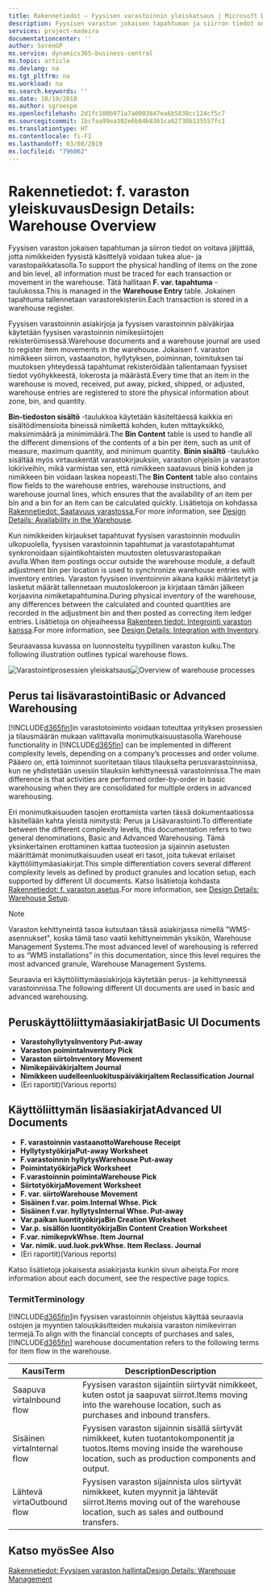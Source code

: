 ```yaml
---
title: Rakennetiedot – Fyysisen varastoinnin yleiskatsaus | Microsoft Docs
description: Fyysisen varaston jokaisen tapahtuman ja siirron tiedot on voitava jäljittää, jotta nimikkeiden fyysistä käsittelyä voidaan tukea alue- ja varastopaikkatasolla. Tätä hallitaan **F. var. tapahtuma** -taulukossa. Jokainen tapahtuma tallennetaan varastorekisteriin.
services: project-madeira
documentationcenter: ''
author: SorenGP
ms.service: dynamics365-business-central
ms.topic: article
ms.devlang: na
ms.tgt_pltfrm: na
ms.workload: na
ms.search.keywords: ''
ms.date: 10/19/2018
ms.author: sgroespe
ms.openlocfilehash: 2d1fc180b971a7a0003847ea6b5830cc124cf5c7
ms.sourcegitcommit: 1bcfaa99ea302e6b84b8361ca02730b135557fc1
ms.translationtype: HT
ms.contentlocale: fi-FI
ms.lasthandoff: 03/08/2019
ms.locfileid: "796062"
---
```

# <a name="design-details-warehouse-overview"></a><span data-ttu-id="eb71b-105">Rakennetiedot: f. varaston yleiskuvaus</span><span class="sxs-lookup"><span data-stu-id="eb71b-105">Design Details: Warehouse Overview</span></span>
<span data-ttu-id="eb71b-106">Fyysisen varaston jokaisen tapahtuman ja siirron tiedot on voitava jäljittää, jotta nimikkeiden fyysistä käsittelyä voidaan tukea alue- ja varastopaikkatasolla.</span><span class="sxs-lookup"><span data-stu-id="eb71b-106">To support the physical handling of items on the zone and bin level, all information must be traced for each transaction or movement in the warehouse.</span></span> <span data-ttu-id="eb71b-107">Tätä hallitaan **F. var. tapahtuma** -taulukossa.</span><span class="sxs-lookup"><span data-stu-id="eb71b-107">This is managed in the **Warehouse Entry** table.</span></span> <span data-ttu-id="eb71b-108">Jokainen tapahtuma tallennetaan varastorekisteriin.</span><span class="sxs-lookup"><span data-stu-id="eb71b-108">Each transaction is stored in a warehouse register.</span></span>  

<span data-ttu-id="eb71b-109">Fyysisen varastoinnin asiakirjoja ja fyysisen varastoinnin päiväkirjaa käytetään fyysisen varastoinnin nimikesiirtojen rekisteröimisessä.</span><span class="sxs-lookup"><span data-stu-id="eb71b-109">Warehouse documents and a warehouse journal are used to register item movements in the warehouse.</span></span> <span data-ttu-id="eb71b-110">Jokaisen f. varaston nimikkeen siirron, vastaanoton, hyllytyksen, poiminnan, toimituksen tai muutoksen yhteydessä tapahtumat rekisteröidään tallentamaan fyysiset tiedot vyöhykkeestä, lokerosta ja määrästä.</span><span class="sxs-lookup"><span data-stu-id="eb71b-110">Every time that an item in the warehouse is moved, received, put away, picked, shipped, or adjusted, warehouse entries are registered to store the physical information about zone, bin, and quantity.</span></span>

<span data-ttu-id="eb71b-111">**Bin-tiedoston sisältö** -taulukkoa käytetään käsiteltäessä kaikkia eri sisältödimensioita bineissä nimikettä kohden, kuten mittayksikkö, maksimimäärä ja minimimäärä.</span><span class="sxs-lookup"><span data-stu-id="eb71b-111">The **Bin Content** table is used to handle all the different dimensions of the contents of a bin per item, such as unit of measure, maximum quantity, and minimum quantity.</span></span> <span data-ttu-id="eb71b-112">**Binin sisältö** -taulukko sisältää myös virtauskentät varastokirjauksiin, varaston ohjeisiin ja varaston lokiriveihin, mikä varmistaa sen, että nimikkeen saatavuus biniä kohden ja nimikkeen bin voidaan laskea nopeasti.</span><span class="sxs-lookup"><span data-stu-id="eb71b-112">The **Bin Content** table also contains flow fields to the warehouse entries, warehouse instructions, and warehouse journal lines, which ensures that the availability of an item per bin and a bin for an item can be calculated quickly.</span></span> <span data-ttu-id="eb71b-113">Lisätietoja on kohdassa [Rakennetiedot: Saatavuus varastossa.](design-details-availability-in-the-warehouse.md)</span><span class="sxs-lookup"><span data-stu-id="eb71b-113">For more information, see [Design Details: Availability in the Warehouse](design-details-availability-in-the-warehouse.md).</span></span>  

<span data-ttu-id="eb71b-114">Kun nimikkeiden kirjaukset tapahtuvat fyysisen varastoinnin moduulin ulkopuolella, fyysisen varastoinnin tapahtumat ja varastotapahtumat synkronoidaan sijaintikohtaisten muutosten oletusvarastopaikan avulla.</span><span class="sxs-lookup"><span data-stu-id="eb71b-114">When item postings occur outside the warehouse module, a default adjustment bin per location is used to synchronize warehouse entries with inventory entries.</span></span> <span data-ttu-id="eb71b-115">Varaston fyysisen inventoinnin aikana kaikki määritetyt ja lasketut määrät tallennetaan muutoslokeroon ja kirjataan tämän jälkeen korjaavina nimiketapahtumina.</span><span class="sxs-lookup"><span data-stu-id="eb71b-115">During physical inventory of the warehouse, any differences between the calculated and counted quantities are recorded in the adjustment bin and then posted as correcting item ledger entries.</span></span> <span data-ttu-id="eb71b-116">Lisätietoja on ohjeaiheessa [Rakenteen tiedot: Integrointi varaston kanssa](design-details-integration-with-inventory.md).</span><span class="sxs-lookup"><span data-stu-id="eb71b-116">For more information, see [Design Details: Integration with Inventory](design-details-integration-with-inventory.md).</span></span>  

<span data-ttu-id="eb71b-117">Seuraavassa kuvassa on luonnosteltu tyypillinen varaston kulku.</span><span class="sxs-lookup"><span data-stu-id="eb71b-117">The following illustration outlines typical warehouse flows.</span></span>  

<span data-ttu-id="eb71b-118">![Varastointiprosessien yleiskatsaus](media/design_details_warehouse_management_overview.png "Varastointiprosessien yleiskatsaus")</span><span class="sxs-lookup"><span data-stu-id="eb71b-118">![Overview of warehouse processes](media/design_details_warehouse_management_overview.png "Overview of warehouse processes")</span></span>  

## <a name="basic-or-advanced-warehousing"></a><span data-ttu-id="eb71b-119">Perus tai lisävarastointi</span><span class="sxs-lookup"><span data-stu-id="eb71b-119">Basic or Advanced Warehousing</span></span>  
<span data-ttu-id="eb71b-120">[!INCLUDE[d365fin](includes/d365fin_md.md)]in varastotoiminto voidaan toteuttaa yrityksen prosessien ja tilausmäärän mukaan valittavalla monimutkaisuustasolla.</span><span class="sxs-lookup"><span data-stu-id="eb71b-120">Warehouse functionality in [!INCLUDE[d365fin](includes/d365fin_md.md)] can be implemented in different complexity levels, depending on a company’s processes and order volume.</span></span> <span data-ttu-id="eb71b-121">Pääero on, että toiminnot suoritetaan tilaus tilaukselta perusvarastoinnissa, kun ne yhdistetään useisiin tilauksiin kehittyneessä varastoinnissa.</span><span class="sxs-lookup"><span data-stu-id="eb71b-121">The main difference is that activities are performed order-by-order in basic warehousing when they are consolidated for multiple orders in advanced warehousing.</span></span>  

 <span data-ttu-id="eb71b-122">Eri monimutkaisuuden tasojen erottamista varten tässä dokumentaatiossa käsitellään kahta yleistä nimitystä: Perus ja Lisävarastointi.</span><span class="sxs-lookup"><span data-stu-id="eb71b-122">To differentiate between the different complexity levels, this documentation refers to two general denominations, Basic and Advanced Warehousing.</span></span> <span data-ttu-id="eb71b-123">Tämä yksinkertainen erottaminen kattaa tuoteosion ja sijainnin asetusten määrittämät monimutkaisuuden useat eri tasot, joita tukevat erilaiset käyttöliittymäasiakirjat.</span><span class="sxs-lookup"><span data-stu-id="eb71b-123">This simple differentiation covers several different complexity levels as defined by product granules and location setup, each supported by different UI documents.</span></span> <span data-ttu-id="eb71b-124">Katso lisätietoja kohdasta [Rakennetiedot: f. varaston asetus](design-details-warehouse-setup.md).</span><span class="sxs-lookup"><span data-stu-id="eb71b-124">For more information, see [Design Details: Warehouse Setup](design-details-warehouse-setup.md).</span></span>  

> [!NOTE]  
>  <span data-ttu-id="eb71b-125">Varaston kehittyneintä tasoa kutsutaan tässä asiakirjassa nimellä "WMS-asennukset", koska tämä taso vaatii kehittyneimmän yksikön, Warehouse Management Systems.</span><span class="sxs-lookup"><span data-stu-id="eb71b-125">The most advanced level of warehousing is referred to as “WMS installations” in this documentation, since this level requires the most advanced granule, Warehouse Management Systems.</span></span>  

 <span data-ttu-id="eb71b-126">Seuraavia eri käyttöliittymäasiakirjoja käytetään perus- ja kehittyneessä varastoinnissa.</span><span class="sxs-lookup"><span data-stu-id="eb71b-126">The following different UI documents are used in basic and advanced warehousing.</span></span>  

## <a name="basic-ui-documents"></a><span data-ttu-id="eb71b-127">Peruskäyttöliittymäasiakirjat</span><span class="sxs-lookup"><span data-stu-id="eb71b-127">Basic UI Documents</span></span>  

-   <span data-ttu-id="eb71b-128">**Varastohyllytys**</span><span class="sxs-lookup"><span data-stu-id="eb71b-128">**Inventory Put-away**</span></span>  
-   <span data-ttu-id="eb71b-129">**Varaston poiminta**</span><span class="sxs-lookup"><span data-stu-id="eb71b-129">**Inventory Pick**</span></span>  
-   <span data-ttu-id="eb71b-130">**Varaston siirto**</span><span class="sxs-lookup"><span data-stu-id="eb71b-130">**Inventory Movement**</span></span>  
-   <span data-ttu-id="eb71b-131">**Nimikepäiväkirja**</span><span class="sxs-lookup"><span data-stu-id="eb71b-131">**Item Journal**</span></span>  
-   <span data-ttu-id="eb71b-132">**Nimikkeen uudelleenluokituspäiväkirja**</span><span class="sxs-lookup"><span data-stu-id="eb71b-132">**Item Reclassification Journal**</span></span>  
-   <span data-ttu-id="eb71b-133">(Eri raportit)</span><span class="sxs-lookup"><span data-stu-id="eb71b-133">(Various reports)</span></span>  

## <a name="advanced-ui-documents"></a><span data-ttu-id="eb71b-134">Käyttöliittymän lisäasiakirjat</span><span class="sxs-lookup"><span data-stu-id="eb71b-134">Advanced UI Documents</span></span>  

-   <span data-ttu-id="eb71b-135">**F. varastoinnin vastaanotto**</span><span class="sxs-lookup"><span data-stu-id="eb71b-135">**Warehouse Receipt**</span></span>  
-   <span data-ttu-id="eb71b-136">**Hyllytystyökirja**</span><span class="sxs-lookup"><span data-stu-id="eb71b-136">**Put-away Worksheet**</span></span>  
-   <span data-ttu-id="eb71b-137">**F.varastoinnin hyllytys**</span><span class="sxs-lookup"><span data-stu-id="eb71b-137">**Warehouse Put-away**</span></span>  
-   <span data-ttu-id="eb71b-138">**Poimintatyökirja**</span><span class="sxs-lookup"><span data-stu-id="eb71b-138">**Pick Worksheet**</span></span>  
-   <span data-ttu-id="eb71b-139">**F.varastoinnin poiminta**</span><span class="sxs-lookup"><span data-stu-id="eb71b-139">**Warehouse Pick**</span></span>  
-   <span data-ttu-id="eb71b-140">**Siirtotyökirja**</span><span class="sxs-lookup"><span data-stu-id="eb71b-140">**Movement Worksheet**</span></span>  
-   <span data-ttu-id="eb71b-141">**F. var. siirto**</span><span class="sxs-lookup"><span data-stu-id="eb71b-141">**Warehouse Movement**</span></span>  
-   <span data-ttu-id="eb71b-142">**Sisäinen f.var. poim.**</span><span class="sxs-lookup"><span data-stu-id="eb71b-142">**Internal Whse. Pick**</span></span>  
-   <span data-ttu-id="eb71b-143">**Sisäinen f.var. hyllytys**</span><span class="sxs-lookup"><span data-stu-id="eb71b-143">**Internal Whse. Put-away**</span></span>  
-   <span data-ttu-id="eb71b-144">**Var.paikan luontityökirja**</span><span class="sxs-lookup"><span data-stu-id="eb71b-144">**Bin Creation Worksheet**</span></span>  
-   <span data-ttu-id="eb71b-145">**Var.p. sisällön luontityökirja**</span><span class="sxs-lookup"><span data-stu-id="eb71b-145">**Bin Content Creation Worksheet**</span></span>  
-   <span data-ttu-id="eb71b-146">**F.var. nimikepvk**</span><span class="sxs-lookup"><span data-stu-id="eb71b-146">**Whse. Item Journal**</span></span>  
-   <span data-ttu-id="eb71b-147">**Var. nimik. uud.luok.pvk**</span><span class="sxs-lookup"><span data-stu-id="eb71b-147">**Whse. Item Reclass. Journal**</span></span>  
-   <span data-ttu-id="eb71b-148">(Eri raportit)</span><span class="sxs-lookup"><span data-stu-id="eb71b-148">(Various reports)</span></span>  

<span data-ttu-id="eb71b-149">Katso lisätietoja jokaisesta asiakirjasta kunkin sivun aiheista.</span><span class="sxs-lookup"><span data-stu-id="eb71b-149">For more information about each document, see the respective page topics.</span></span>  

### <a name="terminology"></a><span data-ttu-id="eb71b-150">Termit</span><span class="sxs-lookup"><span data-stu-id="eb71b-150">Terminology</span></span>  
<span data-ttu-id="eb71b-151">[!INCLUDE[d365fin](includes/d365fin_md.md)]in fyysisen varastoinnin ohjeistus käyttää seuraavia ostojen ja myyntien talouskäsitteiden mukaisia varaston nimikevirran termejä.</span><span class="sxs-lookup"><span data-stu-id="eb71b-151">To align with the financial concepts of purchases and sales, [!INCLUDE[d365fin](includes/d365fin_md.md)] warehouse documentation refers to the following terms for item flow in the warehouse.</span></span>  

|<span data-ttu-id="eb71b-152">Kausi</span><span class="sxs-lookup"><span data-stu-id="eb71b-152">Term</span></span>|<span data-ttu-id="eb71b-153">Description</span><span class="sxs-lookup"><span data-stu-id="eb71b-153">Description</span></span>|  
|----------|---------------------------------------|  
|<span data-ttu-id="eb71b-154">Saapuva virta</span><span class="sxs-lookup"><span data-stu-id="eb71b-154">Inbound flow</span></span>|<span data-ttu-id="eb71b-155">Fyysisen varaston sijaintiin siirtyvät nimikkeet, kuten ostot ja saapuvat siirrot.</span><span class="sxs-lookup"><span data-stu-id="eb71b-155">Items moving into the warehouse location, such as purchases and inbound transfers.</span></span>|  
|<span data-ttu-id="eb71b-156">Sisäinen virta</span><span class="sxs-lookup"><span data-stu-id="eb71b-156">Internal flow</span></span>|<span data-ttu-id="eb71b-157">Fyysisen varaston sijainnin sisällä siirtyvät nimikkeet, kuten tuotantokomponentit ja tuotos.</span><span class="sxs-lookup"><span data-stu-id="eb71b-157">Items moving inside the warehouse location, such as production components and output.</span></span>|  
|<span data-ttu-id="eb71b-158">Lähtevä virta</span><span class="sxs-lookup"><span data-stu-id="eb71b-158">Outbound flow</span></span>|<span data-ttu-id="eb71b-159">Fyysisen varaston sijainnista ulos siirtyvät nimikkeet, kuten myynnit ja lähtevät siirrot.</span><span class="sxs-lookup"><span data-stu-id="eb71b-159">Items moving out of the warehouse location, such as sales and outbound transfers.</span></span>|  

## <a name="see-also"></a><span data-ttu-id="eb71b-160">Katso myös</span><span class="sxs-lookup"><span data-stu-id="eb71b-160">See Also</span></span>  
 [<span data-ttu-id="eb71b-161">Rakennetiedot: Fyysisen varaston hallinta</span><span class="sxs-lookup"><span data-stu-id="eb71b-161">Design Details: Warehouse Management</span></span>](design-details-warehouse-management.md)
